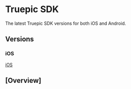 Truepic SDK
=
The latest Truepic SDK versions for both iOS and Android. 

## Versions

### iOS
[iOS](IOS:/)

## [Overview]

